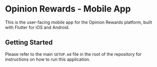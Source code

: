 # Opinion Rewards - Mobile App

This is the user-facing mobile app for the Opinion Rewards platform, built with Flutter for iOS and Android.

## Getting Started

Please refer to the main `SETUP.md` file in the root of the repository for instructions on how to run this application.
